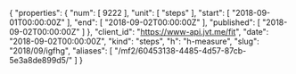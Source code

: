 {
  "properties": {
    "num": [
      9222
    ],
    "unit": [
      "steps"
    ],
    "start": [
      "2018-09-01T00:00:00Z"
    ],
    "end": [
      "2018-09-02T00:00:00Z"
    ],
    "published": [
      "2018-09-02T00:00:00Z"
    ]
  },
  "client_id": "https://www-api.jvt.me/fit",
  "date": "2018-09-02T00:00:00Z",
  "kind": "steps",
  "h": "h-measure",
  "slug": "2018/09/igfhg",
  "aliases": [
    "/mf2/60453138-4485-4d57-87cb-5e3a8de899d5/"
  ]
}
